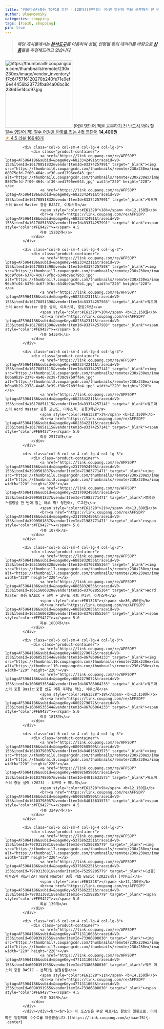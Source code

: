 ```yaml
---
title: "워드마스터중등 TOP10 추천 - [20대][전연령] (어원 영단어 책을 공부하기 전 반드시 봐야 할 필수 영단어 책) 필수 어원을 만화로 잡는 4컷 영단어"
author: BlueMoonSky
categories: shopping
tags: [Top10, shopping]
pin: true
---
```


> ##### 해당 게시물에서는 [**분석도구**](https://itemscout.io/)를 이용하여 **성별**, **연령별** 등의 데이터를 바탕으로 [**상품**](https://link.coupang.com/a/baae76)들을 추천해드리고 있습니다.
<div class="container"><div class="row">
            <div class="col-6 col-sm-4 col-lg-4 col-lg-3">
                <div class="product-container">
                    <a href="https://link.coupang.com/re/AFFSDP?lptag=AF5964186&subid=&pageKey=7487817197&traceid=V0-153&itemId=19573977830&vendorItemId=86639476654" target="_blank"><img src="https://thumbnail9.coupangcdn.com/thumbnails/remote/230x230ex/image/vendor_inventory/f7c6/75716120270b240fe71e9ef6e44456b23773fba84a06bc8c23645ef4cc97.jpg" alt="https://thumbnail9.coupangcdn.com/thumbnails/remote/230x230ex/image/vendor_inventory/f7c6/75716120270b240fe71e9ef6e44456b23773fba84a06bc8c23645ef4cc97.jpg" width="220" height="220"></a>
                    <a href="https://link.coupang.com/re/AFFSDP?lptag=AF5964186&subid=&pageKey=7487817197&traceid=V0-153&itemId=19573977830&vendorItemId=86639476654" target="_blank">(어원 영단어 책을 공부하기 전 반드시 봐야 할 필수 영단어 책) 필수 어원을 만화로 잡는 4컷 영단어</a>
                    <span style="color:#E61328"></span> <b>14,400원</b>
                    <br><a href="https://link.coupang.com/re/AFFSDP?lptag=AF5964186&subid=&pageKey=7487817197&traceid=V0-153&itemId=19573977830&vendorItemId=86639476654" target="_blank"><span style="color:#FE9427">★</span> 4.5
                    리뷰 16948개</a>
                </div>
            </div>
            
            <div class="col-6 col-sm-4 col-lg-4 col-lg-3">
                <div class="product-container">
                    <a href="https://link.coupang.com/re/AFFSDP?lptag=AF5964186&subid=&pageKey=6823342491&traceid=V0-153&itemId=16178851832&vendorItemId=83374257991" target="_blank"><img src="https://thumbnail6.coupangcdn.com/thumbnails/remote/230x230ex/image/retail/images/1150172775191538-88075efd-7f00-464c-af30-aed1796ee643.jpg" alt="https://thumbnail6.coupangcdn.com/thumbnails/remote/230x230ex/image/retail/images/1150172775191538-88075efd-7f00-464c-af30-aed1796ee643.jpg" width="220" height="220"></a>
                    <a href="https://link.coupang.com/re/AFFSDP?lptag=AF5964186&subid=&pageKey=6823342491&traceid=V0-153&itemId=16178851832&vendorItemId=83374257991" target="_blank">워드마스터 Word Master 중등 BASIC, 이투스북</a>
                    <span style="color:#E61328">18%</span> <b>12,150원</b>
                    <br><a href="https://link.coupang.com/re/AFFSDP?lptag=AF5964186&subid=&pageKey=6823342491&traceid=V0-153&itemId=16178851832&vendorItemId=83374257991" target="_blank"><span style="color:#FE9427">★</span> 4.5
                    리뷰 15202개</a>
                </div>
            </div>
            
            <div class="col-6 col-sm-4 col-lg-4 col-lg-3">
                <div class="product-container">
                    <a href="https://link.coupang.com/re/AFFSDP?lptag=AF5964186&subid=&pageKey=6823342311&traceid=V0-153&itemId=16178851390&vendorItemId=83374257508" target="_blank"><img src="https://thumbnail7.coupangcdn.com/thumbnails/remote/230x230ex/image/retail/images/1147282858134341-96c9fc04-6370-4c67-9fbc-6340c9ac79b3.jpg" alt="https://thumbnail7.coupangcdn.com/thumbnails/remote/230x230ex/image/retail/images/1147282858134341-96c9fc04-6370-4c67-9fbc-6340c9ac79b3.jpg" width="220" height="220"></a>
                    <a href="https://link.coupang.com/re/AFFSDP?lptag=AF5964186&subid=&pageKey=6823342311&traceid=V0-153&itemId=16178851390&vendorItemId=83374257508" target="_blank">워드마스터 Word Master 중등 실력, 이투스북, 중등2학년</a>
                    <span style="color:#E61328">20%</span> <b>12,150원</b>
                    <br><a href="https://link.coupang.com/re/AFFSDP?lptag=AF5964186&subid=&pageKey=6823342311&traceid=V0-153&itemId=16178851390&vendorItemId=83374257508" target="_blank"><span style="color:#FE9427">★</span> 5.0
                    리뷰 5436개</a>
                </div>
            </div>
            
            <div class="col-6 col-sm-4 col-lg-4 col-lg-3">
                <div class="product-container">
                    <a href="https://link.coupang.com/re/AFFSDP?lptag=AF5964186&subid=&pageKey=6823342211&traceid=V0-153&itemId=16178851115&vendorItemId=83374257141" target="_blank"><img src="https://thumbnail8.coupangcdn.com/thumbnails/remote/230x230ex/image/retail/images/102604642536082-b0ba9b29-2378-4a46-8c39-f38c97b9ffe4.jpg" alt="https://thumbnail8.coupangcdn.com/thumbnails/remote/230x230ex/image/retail/images/102604642536082-b0ba9b29-2378-4a46-8c39-f38c97b9ffe4.jpg" width="220" height="220"></a>
                    <a href="https://link.coupang.com/re/AFFSDP?lptag=AF5964186&subid=&pageKey=6823342211&traceid=V0-153&itemId=16178851115&vendorItemId=83374257141" target="_blank">워드마스터 Word Master 중등 고난도, 이투스북, 중등3학년</a>
                    <span style="color:#E61328">3%</span> <b>12,150원</b>
                    <br><a href="https://link.coupang.com/re/AFFSDP?lptag=AF5964186&subid=&pageKey=6823342211&traceid=V0-153&itemId=16178851115&vendorItemId=83374257141" target="_blank"><span style="color:#FE9427">★</span> 5.0
                    리뷰 25174개</a>
                </div>
            </div>
            
            <div class="col-6 col-sm-4 col-lg-4 col-lg-3">
                <div class="product-container">
                    <a href="https://link.coupang.com/re/AFFSDP?lptag=AF5964186&subid=&pageKey=2317092450&traceid=V0-153&itemId=3999501837&vendorItemId=71983771471" target="_blank"><img src="https://thumbnail8.coupangcdn.com/thumbnails/remote/230x230ex/image/vendor_inventory/6727/6d9176c015735667d20923e099fee9398bd308b006922fdc9b8dec1222cd.jpg" alt="https://thumbnail8.coupangcdn.com/thumbnails/remote/230x230ex/image/vendor_inventory/6727/6d9176c015735667d20923e099fee9398bd308b006922fdc9b8dec1222cd.jpg" width="220" height="220"></a>
                    <a href="https://link.coupang.com/re/AFFSDP?lptag=AF5964186&subid=&pageKey=2317092450&traceid=V0-153&itemId=3999501837&vendorItemId=71983771471" target="_blank">발음과 스펠링을 한 번에 잡는 하루 딱! 영단어:, 로그인</a>
                    <span style="color:#E61328">21%</span> <b>13,500원</b>
                    <br><a href="https://link.coupang.com/re/AFFSDP?lptag=AF5964186&subid=&pageKey=2317092450&traceid=V0-153&itemId=3999501837&vendorItemId=71983771471" target="_blank"><span style="color:#FE9427">★</span> 5.0
                    리뷰 107개</a>
                </div>
            </div>
            
            <div class="col-6 col-sm-4 col-lg-4 col-lg-3">
                <div class="product-container">
                    <a href="https://link.coupang.com/re/AFFSDP?lptag=AF5964186&subid=&pageKey=6885832055&traceid=V0-153&itemId=16515606820&vendorItemId=83702855364" target="_blank"><img src="https://thumbnail7.coupangcdn.com/thumbnails/remote/230x230ex/image/vendor_inventory/894e/576a6100f8055691300e787b1bc320dfdbb7abed2ca22a5144bc37a3b7e0.png" alt="https://thumbnail7.coupangcdn.com/thumbnails/remote/230x230ex/image/vendor_inventory/894e/576a6100f8055691300e787b1bc320dfdbb7abed2ca22a5144bc37a3b7e0.png" width="220" height="220"></a>
                    <a href="https://link.coupang.com/re/AFFSDP?lptag=AF5964186&subid=&pageKey=6885832055&traceid=V0-153&itemId=16515606820&vendorItemId=83702855364" target="_blank">Word Master 중등 BASIC + 실력 + 고난도 세트 전3권, 이투스북</a>
                    <span style="color:#E61328"></span> <b>36,450원</b>
                    <br><a href="https://link.coupang.com/re/AFFSDP?lptag=AF5964186&subid=&pageKey=6885832055&traceid=V0-153&itemId=16515606820&vendorItemId=83702855364" target="_blank"><span style="color:#FE9427">★</span> 5.0
                    리뷰 1808개</a>
                </div>
            </div>
            
            <div class="col-6 col-sm-4 col-lg-4 col-lg-3">
                <div class="product-container">
                    <a href="https://link.coupang.com/re/AFFSDP?lptag=AF5964186&subid=&pageKey=6802279072&traceid=V0-153&itemId=16060535544&vendorItemId=86786064233" target="_blank"><img src="https://thumbnail10.coupangcdn.com/thumbnails/remote/230x230ex/image/vendor_inventory/be44/70f43608c2851c884a5172c5404f5af4b9f5e61b3cc5f60481706e2af5b1.jpg" alt="https://thumbnail10.coupangcdn.com/thumbnails/remote/230x230ex/image/vendor_inventory/be44/70f43608c2851c884a5172c5404f5af4b9f5e61b3cc5f60481706e2af5b1.jpg" width="220" height="220"></a>
                    <a href="https://link.coupang.com/re/AFFSDP?lptag=AF5964186&subid=&pageKey=6802279072&traceid=V0-153&itemId=16060535544&vendorItemId=86786064233" target="_blank">워드마스터 중등 Basic:중등 빈출 어휘 주제별 학습, 이투스북</a>
                    <span style="color:#E61328">18%</span> <b>12,150원</b>
                    <br><a href="https://link.coupang.com/re/AFFSDP?lptag=AF5964186&subid=&pageKey=6802279072&traceid=V0-153&itemId=16060535544&vendorItemId=86786064233" target="_blank"><span style="color:#FE9427">★</span> 5.0
                    리뷰 1818개</a>
                </div>
            </div>
            
            <div class="col-6 col-sm-4 col-lg-4 col-lg-3">
                <div class="product-container">
                    <a href="https://link.coupang.com/re/AFFSDP?lptag=AF5964186&subid=&pageKey=6809268590&traceid=V0-153&itemId=16103798057&vendorItemId=84015633575" target="_blank"><img src="https://thumbnail8.coupangcdn.com/thumbnails/remote/230x230ex/image/vendor_inventory/8f91/54df30cda7cbf23454d8a61992920a450c9072f87f1e684c8a3e013e9385.png" alt="https://thumbnail8.coupangcdn.com/thumbnails/remote/230x230ex/image/vendor_inventory/8f91/54df30cda7cbf23454d8a61992920a450c9072f87f1e684c8a3e013e9385.png" width="220" height="220"></a>
                    <a href="https://link.coupang.com/re/AFFSDP?lptag=AF5964186&subid=&pageKey=6809268590&traceid=V0-153&itemId=16103798057&vendorItemId=84015633575" target="_blank">워드마스터 중등 실력 (2023) : 워크북 + 미니북</a>
                    <span style="color:#E61328">9%</span> <b>12,150원</b>
                    <br><a href="https://link.coupang.com/re/AFFSDP?lptag=AF5964186&subid=&pageKey=6809268590&traceid=V0-153&itemId=16103798057&vendorItemId=84015633575" target="_blank"><span style="color:#FE9427">★</span> 4.5
                    리뷰 32497개</a>
                </div>
            </div>
            
            <div class="col-6 col-sm-4 col-lg-4 col-lg-3">
                <div class="product-container">
                    <a href="https://link.coupang.com/re/AFFSDP?lptag=AF5964186&subid=&pageKey=5375862251&traceid=V0-153&itemId=7970313081&vendorItemId=75259285779" target="_blank"><img src="https://thumbnail7.coupangcdn.com/thumbnails/remote/230x230ex/image/vendor_inventory/35ad/d9d8bb45cec20e4f3968ee621bbbd165c872357e787bdf01befa6cdc55ec.png" alt="https://thumbnail7.coupangcdn.com/thumbnails/remote/230x230ex/image/vendor_inventory/35ad/d9d8bb45cec20e4f3968ee621bbbd165c872357e787bdf01befa6cdc55ec.png" width="220" height="220"></a>
                    <a href="https://link.coupang.com/re/AFFSDP?lptag=AF5964186&subid=&pageKey=5375862251&traceid=V0-153&itemId=7970313081&vendorItemId=75259285779" target="_blank">(선물) 이투스북 워드마스터 Word Master 중등 기초 Basic (2023년용) [이투스]</a>
                    <span style="color:#E61328"></span> <b>12,150원</b>
                    <br><a href="https://link.coupang.com/re/AFFSDP?lptag=AF5964186&subid=&pageKey=5375862251&traceid=V0-153&itemId=7970313081&vendorItemId=75259285779" target="_blank"><span style="color:#FE9427">★</span> 5.0
                    리뷰 130개</a>
                </div>
            </div>
            
            <div class="col-6 col-sm-4 col-lg-4 col-lg-3">
                <div class="product-container">
                    <a href="https://link.coupang.com/re/AFFSDP?lptag=AF5964186&subid=&pageKey=4771311065&traceid=V0-153&itemId=6090391955&vendorItemId=73386808030" target="_blank"><img src="https://thumbnail7.coupangcdn.com/thumbnails/remote/230x230ex/image/vendor_inventory/c871/198fbdcf679b1134d9ddc5cb1c606db4fe66f4e76198c01a627e546801c9.jpg" alt="https://thumbnail7.coupangcdn.com/thumbnails/remote/230x230ex/image/vendor_inventory/c871/198fbdcf679b1134d9ddc5cb1c606db4fe66f4e76198c01a627e546801c9.jpg" width="220" height="220"></a>
                    <a href="https://link.coupang.com/re/AFFSDP?lptag=AF5964186&subid=&pageKey=4771311065&traceid=V0-153&itemId=6090391955&vendorItemId=73386808030" target="_blank">워드 마스터 중등 BASIC - 본책1권 분철상품</a>
                    <span style="color:#E61328">11%</span> <b>14,150원</b>
                    <br><a href="https://link.coupang.com/re/AFFSDP?lptag=AF5964186&subid=&pageKey=4771311065&traceid=V0-153&itemId=6090391955&vendorItemId=73386808030" target="_blank"><span style="color:#FE9427">★</span> 4.5
                    리뷰 536개</a>
                </div>
            </div>
            </div></div><br><br>[👉 이 포스팅은 쿠팡 파트너스 활동의 일환으로, 이에 따른 일정액의 수수료를 제공받습니다.](https://link.coupang.com/a/baae76){: .center}